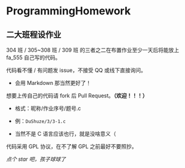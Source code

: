 # ProgrammingHomework

## 二大班程设作业

304 班 / 305~308 班 / 309 班 的三者之二在布置作业至少一天后将能放上 fa_555 自己写的代码。

代码看不懂 / 有问题发 issue，不接受 QQ 或线下直接询问。

- 会用 Markdown 那当然更好了！

想要上传自己的代码请 fork 后 Pull Request。**（欢迎！！！）**

- 格式：昵称/作业序号/题号.c

- 例：`DuShuze/3/3-1.c`

- 当然不是 C 语言应该也行，就是没啥意义（

代码采用 GPL 协议，在不了解 GPL 之前最好不要照抄。

*点个 star 吧，孩子球球了*
